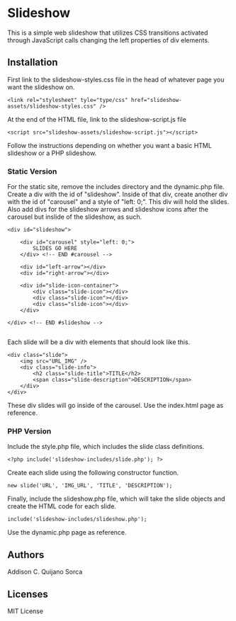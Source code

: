 # Slideshow
This is a simple web slideshow that utilizes CSS transitions activated through JavaScript calls changing the left properties of div elements.

## Installation
First link to the slideshow-styles.css file in the head of whatever page you want the slideshow on.

`<link rel="stylesheet" tyle="type/css" href="slideshow-assets/slideshow-styles.css" />`

At the end of the HTML file, link to the slideshow-script.js file

`<script src="slideshow-assets/slideshow-script.js"></script>`

Follow the instructions depending on whether you want a basic HTML slideshow or a PHP slideshow.

### Static Version
For the static site, remove the includes directory and the dynamic.php file. Create a div with the id of "slideshow". Inside of that div, create another div with the id of "carousel" and a style of "left: 0;". This div will hold the slides. Also add divs for the slideshow arrows and slideshow icons after the carousel but inslide of the slideshow, as such.

~~~~
<div id="slideshow">

    <div id="carousel" style="left: 0;">
        SLIDES GO HERE
    </div> <!-- END #carousel -->

    <div id="left-arrow"></div>
    <div id="right-arrow"></div>

    <div id="slide-icon-container">
        <div class="slide-icon"></div>
        <div class="slide-icon"></div>
        <div class="slide-icon"></div>
    </div>

</div> <!-- END #slideshow -->


~~~~

Each slide will be a div with elements that should look like this.

~~~~
<div class="slide">
    <img src="URL_IMG" />
    <div class="slide-info">
        <h2 class="slide-title">TITLE</h2>
        <span class="slide-description">DESCRIPTION</span>
    </div>
</div>
~~~~

These div slides will go inside of the carousel. Use the index.html page as reference.

### PHP Version
Include the style.php file, which includes the slide class definitions.

`<?php include('slideshow-includes/slide.php'); ?>`

Create each slide using the following constructor function.

`new slide('URL', 'IMG_URL', 'TITLE', 'DESCRIPTION');`

Finally, include the slideshow.php file, which will take the slide objects and create the HTML code for each slide.

`include('slideshow-includes/slideshow.php');`

Use the dynamic.php page as reference.

## Authors
Addison C. Quijano Sorca

## Licenses
MIT License
